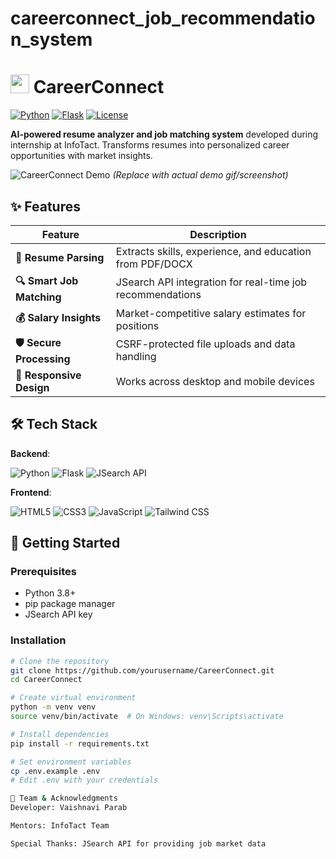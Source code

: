 # careerconnect_job_recommendation_system
# <img src="https://via.placeholder.com/40x40?text=CC" width="30"/> CareerConnect 

[![Python](https://img.shields.io/badge/Python-3.8+-blue?logo=python)](https://python.org)
[![Flask](https://img.shields.io/badge/Flask-2.0+-000000?logo=flask)](https://flask.palletsprojects.com/)
[![License](https://img.shields.io/badge/License-MIT-green)](LICENSE)

**AI-powered resume analyzer and job matching system** developed during internship at InfoTact. Transforms resumes into personalized career opportunities with market insights.

![CareerConnect Demo](https://via.placeholder.com/800x400?text=CareerConnect+Demo+GIF/Screenshot) *(Replace with actual demo gif/screenshot)*

## ✨ Features

| Feature | Description |
|---------|-------------|
| **📄 Resume Parsing** | Extracts skills, experience, and education from PDF/DOCX |
| **🔍 Smart Job Matching** | JSearch API integration for real-time job recommendations |
| **💰 Salary Insights** | Market-competitive salary estimates for positions |
| **🛡️ Secure Processing** | CSRF-protected file uploads and data handling |
| **📱 Responsive Design** | Works across desktop and mobile devices |

## 🛠 Tech Stack

**Backend**:
<p>
  <img src="https://img.shields.io/badge/Python-3.8+-3776AB?logo=python&logoColor=white" alt="Python">
  <img src="https://img.shields.io/badge/Flask-2.0+-000000?logo=flask&logoColor=white" alt="Flask">
  <img src="https://img.shields.io/badge/JSearch_API-FF6C37?logo=rapidapi&logoColor=white" alt="JSearch API">
</p>

**Frontend**:
<p>
  <img src="https://img.shields.io/badge/HTML5-E34F26?logo=html5&logoColor=white" alt="HTML5">
  <img src="https://img.shields.io/badge/CSS3-1572B6?logo=css3&logoColor=white" alt="CSS3">
  <img src="https://img.shields.io/badge/JavaScript-F7DF1E?logo=javascript&logoColor=black" alt="JavaScript">
  <img src="https://img.shields.io/badge/Tailwind_CSS-38B2AC?logo=tailwind-css&logoColor=white" alt="Tailwind CSS">
</p>

## 🚀 Getting Started

### Prerequisites
- Python 3.8+
- pip package manager
- JSearch API key

### Installation
```bash
# Clone the repository
git clone https://github.com/yourusername/CareerConnect.git
cd CareerConnect

# Create virtual environment
python -m venv venv
source venv/bin/activate  # On Windows: venv\Scripts\activate

# Install dependencies
pip install -r requirements.txt

# Set environment variables
cp .env.example .env
# Edit .env with your credentials

🤝 Team & Acknowledgments
Developer: Vaishnavi Parab

Mentors: InfoTact Team

Special Thanks: JSearch API for providing job market data
